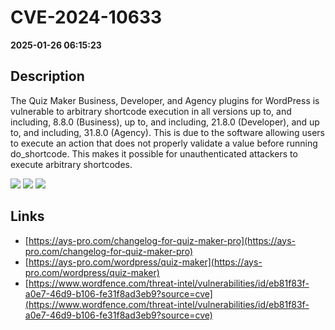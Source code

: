 # CVE-2024-10633

**2025-01-26 06:15:23**

## Description
The Quiz Maker Business, Developer, and Agency plugins for WordPress is vulnerable to arbitrary shortcode execution in all versions up to, and including, 8.8.0 (Business), up to, and including, 21.8.0 (Developer), and up to, and including, 31.8.0 (Agency). This is due to the software allowing users to execute an action that does not properly validate a value before running do_shortcode. This makes it possible for unauthenticated attackers to execute arbitrary shortcodes.

![](https://img.shields.io/static/v1?label=Score&message=7.3&color=red)
![](https://img.shields.io/static/v1?label=Severity&message=HIGH&color=red)
![](https://img.shields.io/static/v1?label=CWE&message=RCE&color=green)

## Links
- [https://ays-pro.com/changelog-for-quiz-maker-pro](https://ays-pro.com/changelog-for-quiz-maker-pro)
- [https://ays-pro.com/wordpress/quiz-maker](https://ays-pro.com/wordpress/quiz-maker)
- [https://www.wordfence.com/threat-intel/vulnerabilities/id/eb81f83f-a0e7-46d9-b106-fe31f8ad3eb9?source=cve](https://www.wordfence.com/threat-intel/vulnerabilities/id/eb81f83f-a0e7-46d9-b106-fe31f8ad3eb9?source=cve)
